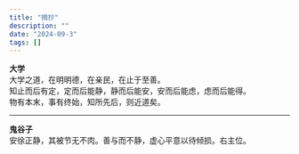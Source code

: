 ```yaml
---
title: "摘抄"
description: ""
date: "2024-09-3"
tags: []
---
```


**大学**  
大学之道，在明明德，在亲民，在止于至善。  
知止而后有定，定而后能静，静而后能安，安而后能虑，虑而后能得。  
物有本末，事有终始，知所先后，则近道矣。

---

**鬼谷子**  
安徐正静，其被节无不肉。善与而不静，虚心平意以待倾损。右主位。  
